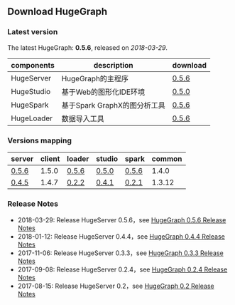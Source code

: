 ## Download HugeGraph

### Latest version

The latest HugeGraph: **0.5.6**, released on _2018-03-29_.

components | description               | download
---------- | ------------------------  | ------------------------------------------------------------------------------------------------------------------------------------------------
HugeServer | HugeGraph的主程序          | [0.5.6](http://yq01-sw-hdsserver16.yq01.baidu.com:8080/hadoop-web-proxy/yqns02/hugegraph/hugegraph-release-0.5.6-SNAPSHOT.tar.gz)
HugeStudio | 基于Web的图形化IDE环境       | [0.5.0](http://yq01-sw-hdsserver16.yq01.baidu.com:8080/hadoop-web-proxy/yqns02/hugegraph/hugestudio/hugestudio-release-0.5.0-SNAPSHOT.tar.gz)
HugeSpark  | 基于Spark GraphX的图分析工具 | [0.5.6](http://yq01-sw-hdsserver16.yq01.baidu.com:8080/hadoop-web-proxy/yqns02/hugegraph/hugespark/hugespark-0.5.6.tar.gz)
HugeLoader | 数据导入工具                | [0.5.6](http://yq01-sw-hdsserver16.yq01.baidu.com:8080/hadoop-web-proxy/yqns02/hugegraph/hugeloader/hugegraph-loader-0.5.6-bin.tar.gz)

### Versions mapping

server | client | loader | studio | spark | common
------ | ------ | ------ | ------ | ----- | ------ 
[0.5.6](http://yq01-sw-hdsserver16.yq01.baidu.com:8080/hadoop-web-proxy/yqns02/hugegraph/hugegraph-release-0.5.6-SNAPSHOT.tar.gz) | 1.5.0  | [0.5.6](http://yq01-sw-hdsserver16.yq01.baidu.com:8080/hadoop-web-proxy/yqns02/hugegraph/hugeloader/hugegraph-loader-0.5.6-bin.tar.gz)  | [0.5.0](http://yq01-sw-hdsserver16.yq01.baidu.com:8080/hadoop-web-proxy/yqns02/hugegraph/hugestudio/hugestudio-release-0.5.0-SNAPSHOT.tar.gz)  | [0.5.6](http://yq01-sw-hdsserver16.yq01.baidu.com:8080/hadoop-web-proxy/yqns02/hugegraph/hugespark/hugespark-0.5.6.tar.gz) | 1.4.0
[0.4.5](http://yq01-sw-hdsserver16.yq01.baidu.com:8080/hadoop-web-proxy/yqns02/hugegraph/hugegraph-release-0.4.5-SNAPSHOT.tar.gz) | 1.4.7  | [0.2.2](http://yq01-sw-hdsserver16.yq01.baidu.com:8080/hadoop-web-proxy/yqns02/hugegraph/hugeloader/hugegraph-loader-0.2.2-bin.tar.gz)  | [0.4.1](http://yq01-sw-hdsserver16.yq01.baidu.com:8080/hadoop-web-proxy/yqns02/hugegraph/hugestudio/hugestudio-release-0.4.1-SNAPSHOT.tar.gz)  | [0.2.1](http://yq01-sw-hdsserver16.yq01.baidu.com:8080/hadoop-web-proxy/yqns02/hugegraph/hugespark/hugespark-0.2.1.tar.gz) | 1.3.12

### Release Notes

- 2018-03-29: Release HugeServer 0.5.6，see [HugeGraph 0.5.6 Release Notes](changelog/hugegraph-0.5.6-release-notes.md)
- 2018-01-12: Release HugeServer 0.4.4，see [HugeGraph 0.4.4 Release Notes](changelog/hugegraph-0.4.4-release-notes.md)
- 2017-11-06: Release HugeServer 0.3.3，see [HugeGraph 0.3.3 Release Notes](changelog/hugegraph-0.3.3-release-notes.md)
- 2017-09-08: Release HugeServer 0.2.4，see [HugeGraph 0.2.4 Release Notes](changelog/hugegraph-0.2.4-release-notes.md)
- 2017-08-15: Release HugeServer 0.2，see [HugeGraph 0.2 Release Notes](changelog/hugegraph-0.2-release-notes.md)